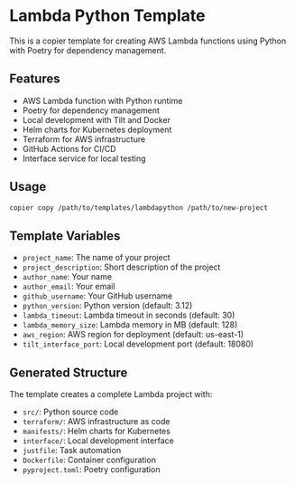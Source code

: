 # Lambda Python Template

This is a copier template for creating AWS Lambda functions using Python with Poetry for dependency management.

## Features

- AWS Lambda function with Python runtime
- Poetry for dependency management  
- Local development with Tilt and Docker
- Helm charts for Kubernetes deployment
- Terraform for AWS infrastructure
- GitHub Actions for CI/CD
- Interface service for local testing

## Usage

```bash
copier copy /path/to/templates/lambdapython /path/to/new-project
```

## Template Variables

- `project_name`: The name of your project
- `project_description`: Short description of the project  
- `author_name`: Your name
- `author_email`: Your email
- `github_username`: Your GitHub username
- `python_version`: Python version (default: 3.12)
- `lambda_timeout`: Lambda timeout in seconds (default: 30)
- `lambda_memory_size`: Lambda memory in MB (default: 128)
- `aws_region`: AWS region for deployment (default: us-east-1)
- `tilt_interface_port`: Local development port (default: 18080)

## Generated Structure

The template creates a complete Lambda project with:

- `src/`: Python source code
- `terraform/`: AWS infrastructure as code
- `manifests/`: Helm charts for Kubernetes
- `interface/`: Local development interface
- `justfile`: Task automation
- `Dockerfile`: Container configuration
- `pyproject.toml`: Poetry configuration